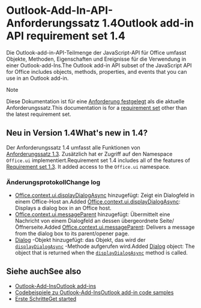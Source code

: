 # <a name="outlook-add-in-api-requirement-set-14"></a><span data-ttu-id="e5749-101">Outlook-Add-In-API-Anforderungssatz 1.4</span><span class="sxs-lookup"><span data-stu-id="e5749-101">Outlook add-in API requirement set 1.4</span></span>

<span data-ttu-id="e5749-102">Die Outlook-add-in-API-Teilmenge der JavaScript-API für Office umfasst Objekte, Methoden, Eigenschaften und Ereignisse für die Verwendung in einer Outlook-add-Ins.</span><span class="sxs-lookup"><span data-stu-id="e5749-102">The Outlook add-in API subset of the JavaScript API for Office includes objects, methods, properties, and events that you can use in an Outlook add-in.</span></span>

> [!NOTE]
> <span data-ttu-id="e5749-103">Diese Dokumentation ist für eine [Anforderung festgelegt](/javascript/office/requirement-sets/outlook-api-requirement-sets) als die aktuelle Anforderungssatz.</span><span class="sxs-lookup"><span data-stu-id="e5749-103">This documentation is for a [requirement set](/javascript/office/requirement-sets/outlook-api-requirement-sets) other than the latest requirement set.</span></span>

## <a name="whats-new-in-14"></a><span data-ttu-id="e5749-104">Neu in Version 1.4</span><span class="sxs-lookup"><span data-stu-id="e5749-104">What's new in 1.4?</span></span>

<span data-ttu-id="e5749-p101">Der Anforderungssatz 1.4 umfasst alle Funktionen von [Anforderungssatz 1.3](../requirement-set-1.3/outlook-requirement-set-1.3.md). Zusätzlich hat er Zugriff auf den Namespace `Office.ui` implementiert.</span><span class="sxs-lookup"><span data-stu-id="e5749-p101">Requirement set 1.4 includes all of the features of [Requirement set 1.3](../requirement-set-1.3/outlook-requirement-set-1.3.md). It added access to the `Office.ui` namespace.</span></span>

### <a name="change-log"></a><span data-ttu-id="e5749-107">Änderungsprotokoll</span><span class="sxs-lookup"><span data-stu-id="e5749-107">Change log</span></span>

- <span data-ttu-id="e5749-108">[Office.context.ui.displayDialogAsync](/javascript/api/office/office.ui#displaydialogasync-startaddress--options--callback-) hinzugefügt: Zeigt ein Dialogfeld in einem Office-Host an.</span><span class="sxs-lookup"><span data-stu-id="e5749-108">Added [Office.context.ui.displayDialogAsync](/javascript/api/office/office.ui#displaydialogasync-startaddress--options--callback-): Displays a dialog box in an Office host.</span></span>
- <span data-ttu-id="e5749-109">[Office.context.ui.messageParent](/javascript/api/office/office.ui#messageparent-messageobject-) hinzugefügt: Übermittelt eine Nachricht von einem Dialogfeld an dessen übergeordnete Seite/Öffnerseite.</span><span class="sxs-lookup"><span data-stu-id="e5749-109">Added [Office.context.ui.messageParent](/javascript/api/office/office.ui#messageparent-messageobject-): Delivers a message from the dialog box to its parent/opener page.</span></span>
- <span data-ttu-id="e5749-110">[Dialog](/javascript/api/office/office.dialog) -Objekt hinzugefügt: das Objekt, das wird der [`displayDialogAsync`](/javascript/api/office/office.ui#displaydialogasync-startaddress--options--callback-) -Methode aufgerufen wird.</span><span class="sxs-lookup"><span data-stu-id="e5749-110">Added [Dialog](/javascript/api/office/office.dialog) object: The object that is returned when the [`displayDialogAsync`](/javascript/api/office/office.ui#displaydialogasync-startaddress--options--callback-) method is called.</span></span>

## <a name="see-also"></a><span data-ttu-id="e5749-111">Siehe auch</span><span class="sxs-lookup"><span data-stu-id="e5749-111">See also</span></span>

- [<span data-ttu-id="e5749-112">Outlook-Add-Ins</span><span class="sxs-lookup"><span data-stu-id="e5749-112">Outlook add-ins</span></span>](https://docs.microsoft.com/outlook/add-ins/)
- [<span data-ttu-id="e5749-113">Codebeispiele zu Outlook-Add-Ins</span><span class="sxs-lookup"><span data-stu-id="e5749-113">Outlook add-in code samples</span></span>](https://developer.microsoft.com/outlook/gallery/?filterBy=Outlook,Samples,Add-ins)
- [<span data-ttu-id="e5749-114">Erste Schritte</span><span class="sxs-lookup"><span data-stu-id="e5749-114">Get started</span></span>](https://docs.microsoft.com/outlook/add-ins/quick-start)